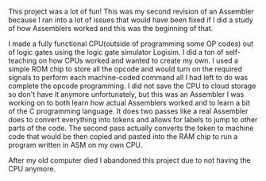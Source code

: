 This project was a lot of fun! This was my second revision of an Assembler because I ran into a lot of issues that would have been
fixed if I did a study of how Assemblers worked and this was the beginning of that.

I made a fully functional CPU(outside of programming some OP codes) out of logic gates using the logic gate simulator Logisim. 
I did a ton of self-teaching on how CPUs worked and wanted to create my own. I used a simple ROM chip to store all the opcode and would turn on the required
signals to perform each machine-coded command all I had left to do was complete the opcode programming. I did not save the CPU to cloud storage so don't have it
anymore unfortunately, but this was an Assembler I was working on to both learn how actual Assemblers worked and to learn a bit of the C programming language. It does two
passes like a real Assembler does to convert everything into tokens and allows for labels to jump to other parts of the code. The second pass actually converts the token
to machine code that would be then copied and pasted into the RAM chip to run a program written in ASM on my own CPU.

After my old computer died I abandoned this project due to not having the CPU anymore.
